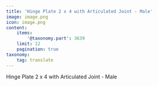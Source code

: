 ```yaml
---
title: 'Hinge Plate 2 x 4 with Articulated Joint - Male'
image: image.png
icon: image.png
content:
    items:
        '@taxonomy.part': 3639
    limit: 12
    pagination: true
taxonomy:
    tag: translate
---
```


Hinge Plate 2 x 4 with Articulated Joint - Male
